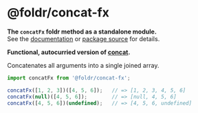 # @foldr/concat-fx

**The `concatFx` foldr method as a standalone module.**    
See the [documentation](http://foldr.com/0.0.0/concat-fx) or [package source](https:/github.com/CloudVessel/foldr/blob/master/packages/categories/concat-fx/src/index.js) for details.

**Functional, autocurried version of [concat](#concat).**

Concatenates all arguments into a single joined array.

```js
import concatFx from '@foldr/concat-fx';

concatFx([1, 2, 3])([4, 5, 6]);   // => [1, 2, 3, 4, 5, 6]
concatFx(null)([4, 5, 6]);        // => [null, 4, 5, 6]
concatFx([4, 5, 6])(undefined);   // => [4, 5, 6, undefined]
```
